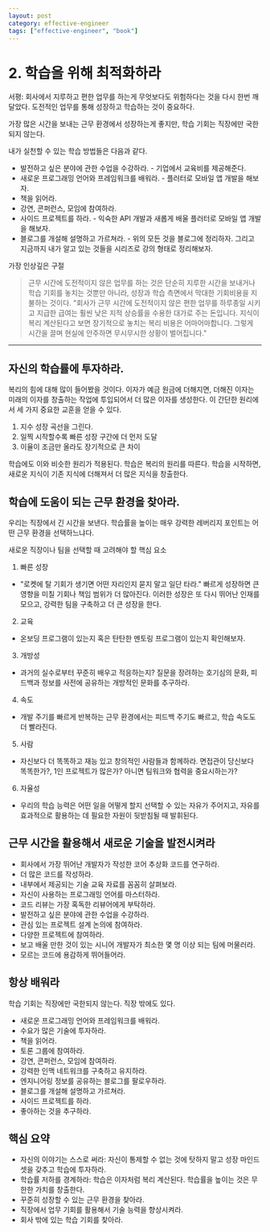```yaml
---
layout: post
category: effective-engineer
tags: ["effective-engineer", "book"] 
---
```


# 2. 학습을 위해 최적화하라

서평: 회사에서 지루하고 편한 업무를 하는게 무엇보다도 위험하다는 것을 다시 한번 깨달았다. 도전적인 업무를 통해 성장하고 학습하는 것이 중요하다.

가장 많은 시간을 보내는 근무 환경에서 성장하는게 좋지만, 학습 기회는 직장에만 국한되지 않는다.

내가 실천할 수 있는 학습 방법들은 다음과 같다.
- 발전하고 싶은 분야에 관한 수업을 수강하라. - 기업에서 교육비를 제공해준다.
- 새로운 프로그래밍 언어와 프레임워크를 배워라. - 플러터로 모바일 앱 개발을 해보자.
- 책을 읽어라.
- 강연, 콘퍼런스, 모임에 참여하라.
- 사이드 프로젝트를 하라. - 익숙한 API 개발과 새롭게 배울 플러터로 모바일 앱 개발을 해보자.
- 블로그를 개설해 설명하고 가르쳐라. - 위의 모든 것을 블로그에 정리하자. 그리고 지금까지 내가 알고 있는 것들을 시리즈로 강의 형태로 정리해보자.


가장 인상깊은 구절
> 근무 시간에 도전적이지 않은 업무를 하는 것은 단순히 지루한 시간을 보내거나 학습 기회를 놓치는 것뿐만 아니라,
> 성장과 학습 측면에서 막대한 기회비용을 지불하는 것이다.
> "회사가 근무 시간에 도전적이지 않은 편한 업무를 하루종일 시키고 지급한 급여는 훨씬 낮은 지적 상승률을 수용한 대가로 주는 돈입니다.
> 지식이 복리 계산된다고 보면 장기적으로 놓치는 복리 비용은 어마어마합니다. 그렇게 시간을 끌며 현실에 안주하면 무시무시한 상황이 벌어집니다."

---

## 자신의 학습률에 투자하라.

복리의 힘에 대해 많이 들어봤을 것이다. 이자가 예금 원금에 더해지면, 더해진 이자는 미래의 이자를 창출하는 작업에 투입되어서 더 많은 이자를 생성한다.
이 간단한 원리에서 세 가지 중요한 교훈을 얻을 수 있다.
1. 지수 성장 곡선을 그린다.
2. 일찍 시작할수록 빠른 성장 구간에 더 먼저 도달
3. 이율이 조금만 올라도 장기적으로 큰 차이

학습에도 이와 비슷한 원리가 적용된다. 학습은 복리의 원리를 따른다. 학습을 시작하면, 새로운 지식이 기존 지식에 더해져서 더 많은 지식을 창출한다.

## 학습에 도움이 되는 근무 환경을 찾아라.
우리는 직장에서 긴 시간을 보낸다. 학습률을 높이는 매우 강력한 레버리지 포인트는 어떤 근무 환경을 선택하느냐다.

새로운 직장이나 팀을 선택할 때 고려해야 할 핵심 요소
1. 빠른 성장
- "로켓에 탈 기회가 생기면 어떤 자리인지 묻지 말고 일단 타라." 빠르게 성장하면 큰 영향을 미칠 기회나 책임 범위가 더 많아진다.
이러한 성장은 또 다시 뛰어난 인재를 모으고, 강력한 팀을 구축하고 더 큰 성장을 한다.
2. 교육
- 온보딩 프로그램이 있는지 혹은 탄탄한 멘토링 프로그램이 있는지 확인해보자.
3. 개방성
- 과거의 실수로부터 꾸준히 배우고 적응하는지? 질문을 장려하는 호기심의 문화, 피드백과 정보를 사전에 공유하는 개방적인 문화를 추구하라.
4. 속도
- 개발 주기를 빠르게 반복하는 근무 환경에서는 피드백 주기도 빠르고, 학습 속도도 더 빨라진다.
5. 사람
- 자신보다 더 똑똑하고 재능 있고 창의적인 사람들과 함께하라. 면접관이 당신보다 똑똑한가?, 1인 프로젝트가 많은가? 아니면 팀워크와 협력을 중요시하는가?
6. 자율성
- 우리의 학습 능력은 어떤 일을 어떻게 할지 선택할 수 있는 자유가 주어지고, 자유를 효과적으로 활용하는 데 필요한 자원이 뒷받침될 때 발휘된다.

## 근무 시간을 활용해서 새로운 기술을 발전시켜라
- 회사에서 가장 뛰어난 개발자가 작성한 코어 추상화 코드를 연구하라.
- 더 많은 코드를 작성하라.
- 내부에서 제공되는 기술 교육 자료를 꼼꼼히 살펴보라.
- 자신이 사용하는 프로그래밍 언어를 마스터하라.
- 코드 리뷰는 가장 혹독한 리뷰어에게 부탁하라.
- 발전하고 싶은 분야에 관한 수업을 수강하라.
- 관심 있는 프로젝트 설계 논의에 참여하라.
- 다양한 프로젝트에 참여하라.
- 보고 배울 만한 것이 있는 시니어 개발자가 최소한 몇 명 이상 되는 팀에 머물러라.
- 모르는 코드에 용감하게 뛰어들어라.

## 항상 배워라
학습 기회는 직장에만 국한되지 않는다. 직장 밖에도 있다.
- 새로운 프로그래밍 언어와 프레임워크를 배워라.
- 수요가 많은 기술에 투자하라.
- 책을 읽어라.
- 토론 그룹에 참여하라.
- 강연, 콘퍼런스, 모임에 참여하라.
- 강력한 인맥 네트워크를 구축하고 유지하라.
- 엔지니어링 정보를 공유하는 블로그를 팔로우하라.
- 블로그를 개설해 설명하고 가르쳐라.
- 사이드 프로젝트를 하라.
- 좋아하는 것을 추구하라.

## 핵심 요약
- 자신의 이야기는 스스로 써라: 자신이 통제할 수 없는 것에 탓하지 말고 성장 마인드셋을 갖추고 학습에 투자하라.
- 학습률 저하를 경계하라: 학습은 이자처럼 복리 계산된다. 학습률을 높이는 것은 무한한 가치를 창출한다.
- 꾸준히 성장할 수 있는 근무 환경을 찾아라.
- 직장에서 업무 기회를 활용해서 기술 능력을 향상시켜라.
- 회사 밖에 있는 학습 기회를 찾아라.

